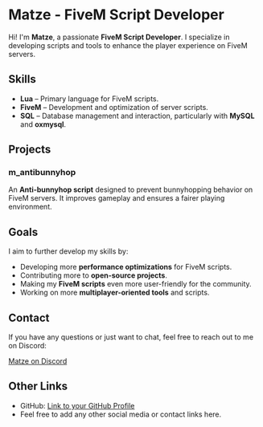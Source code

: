 # Matze - FiveM Script Developer

Hi! I'm **Matze**, a passionate **FiveM Script Developer**. I specialize in developing scripts and tools to enhance the player experience on FiveM servers.

## Skills

- **Lua** – Primary language for FiveM scripts.
- **FiveM** – Development and optimization of server scripts.
- **SQL** – Database management and interaction, particularly with **MySQL** and **oxmysql**.

## Projects

### m_antibunnyhop
An **Anti-bunnyhop script** designed to prevent bunnyhopping behavior on FiveM servers. It improves gameplay and ensures a fairer playing environment.

## Goals

I aim to further develop my skills by:

- Developing more **performance optimizations** for FiveM scripts.
- Contributing more to **open-source projects**.
- Making my **FiveM scripts** even more user-friendly for the community.
- Working on more **multiplayer-oriented tools** and scripts.

## Contact

If you have any questions or just want to chat, feel free to reach out to me on Discord:

[Matze on Discord](https://discord.gg/fDNG9kSXJJ)

## Other Links

- GitHub: [Link to your GitHub Profile](https://github.com/yourProfile)
- Feel free to add any other social media or contact links here.
